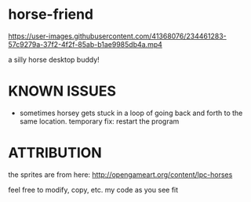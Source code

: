 # horse-friend
https://user-images.githubusercontent.com/41368076/234461283-57c9279a-37f2-4f2f-85ab-b1ae9985db4a.mp4

a silly horse desktop buddy!

# KNOWN ISSUES
- sometimes horsey gets stuck in a loop of going back and forth to the same location. temporary fix: restart the program

# ATTRIBUTION
the sprites are from here: http://opengameart.org/content/lpc-horses

feel free to modify, copy, etc. my code as you see fit
